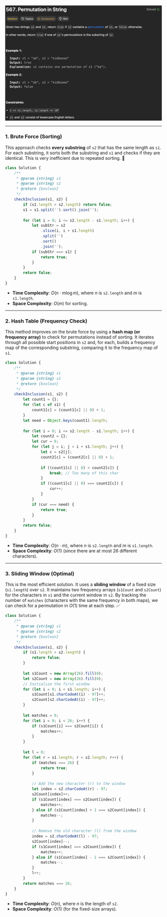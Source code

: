 ![PermutationinString](/asset/images/PermutationinString.png)

----

### 1\. Brute Force (Sorting)

This approach checks **every substring** of `s2` that has the same length as `s1`. For each substring, it sorts both the substring and `s1` and checks if they are identical. This is very inefficient due to repeated sorting. 🐢

```javascript
class Solution {
    /**
     * @param {string} s1
     * @param {string} s2
     * @return {boolean}
     */
    checkInclusion(s1, s2) {
        if (s1.length > s2.length) return false;
        s1 = s1.split('').sort().join('');

        for (let i = 0; i <= s2.length - s1.length; i++) {
            let subStr = s2
                .slice(i, i + s1.length)
                .split('')
                .sort()
                .join('');
            if (subStr === s1) {
                return true;
            }
        }
        return false;
    }
}
```

  * **Time Complexity**: $O(n \cdot m \log m)$, where $n$ is `s2.length` and $m$ is `s1.length`.
  * **Space Complexity**: $O(m)$ for sorting.

-----

### 2\. Hash Table (Frequency Check)

This method improves on the brute force by using a **hash map (or frequency array)** to check for permutations instead of sorting. It iterates through all possible start positions in `s2` and, for each, builds a frequency map of the corresponding substring, comparing it to the frequency map of `s1`.

```javascript
class Solution {
    /**
     * @param {string} s1
     * @param {string} s2
     * @return {boolean}
     */
    checkInclusion(s1, s2) {
        let count1 = {};
        for (let c of s1) {
            count1[c] = (count1[c] || 0) + 1;
        }
        let need = Object.keys(count1).length;

        for (let i = 0; i <= s2.length - s1.length; i++) {
            let count2 = {};
            let cur = 0;
            for (let j = i; j < i + s1.length; j++) {
                let c = s2[j];
                count2[c] = (count2[c] || 0) + 1;

                if ((count1[c] || 0) < count2[c]) {
                    break; // Too many of this char
                }
                if ((count1[c] || 0) === count2[c]) {
                    cur++;
                }
            }
            if (cur === need) {
                return true;
            }
        }
        return false;
    }
}
```

  * **Time Complexity**: $O(n \cdot m)$, where $n$ is `s2.length` and $m$ is `s1.length`.
  * **Space Complexity**: $O(1)$ (since there are at most 26 different characters).

-----

### 3\. Sliding Window (Optimal)

This is the most efficient solution. It uses a **sliding window** of a fixed size (`s1.length`) over `s2`. It maintains two frequency arrays (`s1Count` and `s2Count`) for the characters in `s1` and the current window in `s2`. By tracking the number of `matches` (characters with the same frequency in both maps), we can check for a permutation in $O(1)$ time at each step. ✅

```javascript
class Solution {
    /**
     * @param {string} s1
     * @param {string} s2
     * @return {boolean}
     */
    checkInclusion(s1, s2) {
        if (s1.length > s2.length) {
            return false;
        }

        let s1Count = new Array(26).fill(0);
        let s2Count = new Array(26).fill(0);
        // Initialize the first window
        for (let i = 0; i < s1.length; i++) {
            s1Count[s1.charCodeAt(i) - 97]++;
            s2Count[s2.charCodeAt(i) - 97]++;
        }

        let matches = 0;
        for (let i = 0; i < 26; i++) {
            if (s1Count[i] === s2Count[i]) {
                matches++;
            }
        }

        let l = 0;
        for (let r = s1.length; r < s2.length; r++) {
            if (matches === 26) {
                return true;
            }

            // Add the new character (r) to the window
            let index = s2.charCodeAt(r) - 97;
            s2Count[index]++;
            if (s1Count[index] === s2Count[index]) {
                matches++;
            } else if (s1Count[index] + 1 === s2Count[index]) {
                matches--;
            }

            // Remove the old character (l) from the window
            index = s2.charCodeAt(l) - 97;
            s2Count[index]--;
            if (s1Count[index] === s2Count[index]) {
                matches++;
            } else if (s1Count[index] - 1 === s2Count[index]) {
                matches--;
            }
            l++;
        }
        return matches === 26;
    }
}
```

  * **Time Complexity**: $O(n)$, where $n$ is the length of `s2`.
  * **Space Complexity**: $O(1)$ (for the fixed-size arrays).